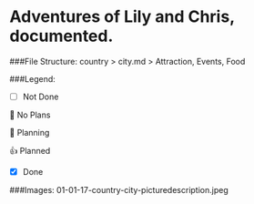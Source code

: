 # Adventures of Lily and Chris, documented.

###File Structure:
country > city.md > Attraction, Events, Food


###Legend:


- [ ] Not Done

📌 No Plans

📝 Planning

👍 Planned

- [x] Done



###Images:
01-01-17-country-city-picturedescription.jpeg
